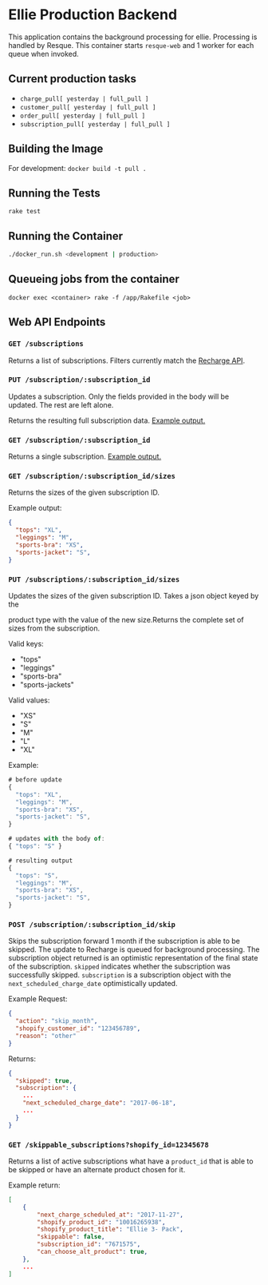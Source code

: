 # Ellie Production Backend

This application contains the background processing for ellie. Processing is
handled by Resque. This container starts `resque-web` and 1 worker for each
queue when invoked.

## Current production tasks

* `charge_pull[ yesterday | full_pull ]`
* `customer_pull[ yesterday | full_pull ]`
* `order_pull[ yesterday | full_pull ]`
* `subscription_pull[ yesterday | full_pull ]`

## Building the Image
For development:
`docker build -t pull .`

## Running the Tests
`rake test`

## Running the Container
```bash
./docker_run.sh <development | production>
```

## Queueing jobs from the container

`docker exec <container> rake -f /app/Rakefile <job>`

## Web API Endpoints

### `GET /subscriptions`

Returns a list of subscriptions. Filters currently match the
[Recharge API](https://developer.rechargepayments.com/#list-subscriptions).

### `PUT /subscription/:subscription_id`

Updates a subscription. Only the fields provided in the body will be updated.
The rest are left alone.

Returns the resulting full subscription data. [Example
output.](docs/subscription_example.json)

### `GET /subscription/:subscription_id`

Returns a single subscription.
[Example output.](docs/subscription_example.json)


### `GET /subscription/:subscription_id/sizes`

Returns the sizes of the given subscription ID.

Example output:
```json
{
  "tops": "XL",
  "leggings": "M",
  "sports-bra": "XS",
  "sports-jacket": "S",
}
```

### `PUT /subscriptions/:subscription_id/sizes`

Updates the sizes of the given subscription ID. Takes a json object keyed by the

product type with the value of the new size.Returns the complete set of
sizes from the subscription.

Valid keys:
* "tops"
* "leggings"
* "sports-bra"
* "sports-jackets"

Valid values:
* "XS"
* "S"
* "M"
* "L"
* "XL"

Example:

```javascript
# before update
{
  "tops": "XL",
  "leggings": "M",
  "sports-bra": "XS",
  "sports-jacket": "S",
}

# updates with the body of:
{ "tops": "S" }

# resulting output
{
  "tops": "S",
  "leggings": "M",
  "sports-bra": "XS",
  "sports-jacket": "S",
}
```

### `POST /subscription/:subscription_id/skip`

Skips the subscription forward 1 month if the subscription is able to be
skipped. The update to Recharge is queued for background processing. The
subscription object returned is an optimistic representation of the final state
of the subscription. `skipped` indicates whether the subscription was
successfully skipped. `subscription` is a subscription object with the
`next_scheduled_charge_date` optimistically updated.

Example Request:
```json
{
  "action": "skip_month",
  "shopify_customer_id": "123456789",
  "reason": "other"
}
```

Returns:
```json
{
  "skipped": true,
  "subscription": {
    ...
    "next_scheduled_charge_date": "2017-06-18",
    ...
  }
}
```

### `GET /skippable_subscriptions?shopify_id=12345678`

Returns a list of active subscriptions what have a `product_id` that is able to be
skipped or have an alternate product chosen for it.

Example return:
```json
[
    {
        "next_charge_scheduled_at": "2017-11-27", 
        "shopify_product_id": "10016265938", 
        "shopify_product_title": "Ellie 3- Pack", 
        "skippable": false, 
        "subscription_id": "7671575",
        "can_choose_alt_product": true,
    }, 
    ...
]
```
